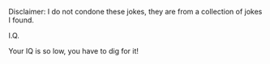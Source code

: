 Disclaimer: I do not condone these jokes, they are from a collection of jokes I found.

I.Q.

Your IQ is so low, you have to dig for it!

